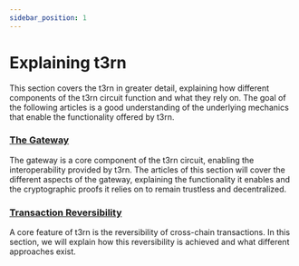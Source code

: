 ```yaml
---
sidebar_position: 1
---
```


# Explaining t3rn

This section covers the t3rn in greater detail, explaining how different components of the t3rn circuit function and what they rely on. The goal of the following articles is a good understanding of the underlying mechanics that enable the functionality offered by t3rn.

### [The Gateway](gateway/types.md)

The gateway is a core component of the t3rn circuit, enabling the interoperability provided by t3rn. The articles of this section will cover the different aspects of the gateway, explaining the functionality it enables and the cryptographic proofs it relies on to remain trustless and decentralized.



### [Transaction Reversibility](reversibility/reversible.md)

A core feature of t3rn is the reversibility of cross-chain transactions. In this section, we will explain how this reversibility is achieved and what different approaches exist.
